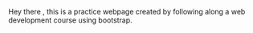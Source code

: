 Hey there , this is a practice webpage created by following along a web development course
using bootstrap.
